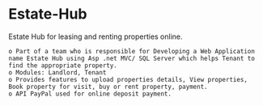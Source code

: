 # Estate-Hub

Estate Hub for leasing and renting properties online.                

    o Part of a team who is responsible for Developing a Web Application name Estate Hub using Asp .net MVC/ SQL Server which helps Tenant to find the appropriate property. 
    o Modules: Landlord, Tenant 
    o Provides features to upload properties details, View properties, Book property for visit, buy or rent property, payment. 
    o API PayPal used for online deposit payment.  
